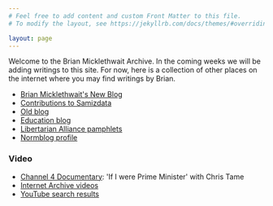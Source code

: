 ```yaml
---
# Feel free to add content and custom Front Matter to this file.
# To modify the layout, see https://jekyllrb.com/docs/themes/#overriding-theme-defaults

layout: page
---
```


Welcome to the Brian Micklethwait Archive. In the coming weeks we will
be adding writings to this site. For now, here is a collection of other places
on the internet where you may find writings by Brian.

- [Brian Micklethwait's New Blog](https://www.brianmicklethwaitsnewblog.com/)
- [Contributions to Samizdata](https://www.samizdata.net/author/brian/)
- [Old blog](http://www.brianmicklethwait.com/)
- [Education blog](http://www.brianmicklethwait.com/index.php/education)
- [Libertarian Alliance pamphlets](http://www.libertarian.co.uk/lapubs/pubindex.htm)
- [Normblog profile](https://normblog.typepad.com/normblog/2007/02/the_normblog_pr_2.html)

### Video
- [Channel 4 Documentary](https://youtu.be/Hhmog-5plwo?t=1384): 'If I were Prime Minister' with Chris Tame
- [Internet Archive videos](https://archive.org/details/@libertarian_videos)
- [YouTube search results](https://www.youtube.com/results?search_query=brian+micklethwait)

